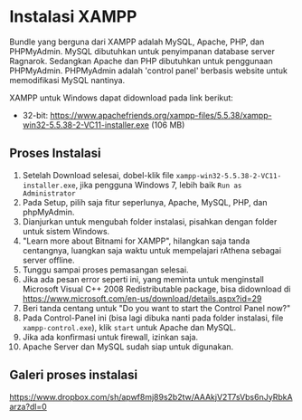 # Instalasi XAMPP

Bundle yang berguna dari XAMPP adalah MySQL, Apache, PHP, dan PHPMyAdmin. MySQL
dibutuhkan untuk penyimpanan database server Ragnarok. Sedangkan Apache dan PHP
dibutuhkan untuk penggunaan PHPMyAdmin. PHPMyAdmin adalah 'control panel' berbasis
website untuk memodifikasi MySQL nantinya.

XAMPP untuk Windows dapat didownload pada link berikut:
* 32-bit: https://www.apachefriends.org/xampp-files/5.5.38/xampp-win32-5.5.38-2-VC11-installer.exe (106 MB)

## Proses Instalasi
  1. Setelah Download selesai, dobel-klik file `xampp-win32-5.5.38-2-VC11-installer.exe`, jika pengguna Windows 7, lebih baik `Run as Administrator`
  2. Pada Setup, pilih saja fitur seperlunya, Apache, MySQL, PHP, dan phpMyAdmin.
  3. Dianjurkan untuk mengubah folder instalasi, pisahkan dengan folder untuk sistem Windows.
  4. "Learn more about Bitnami for XAMPP", hilangkan saja tanda centangnya, luangkan saja waktu untuk mempelajari rAthena sebagai server offline.
  5. Tunggu sampai proses pemasangan selesai.
  6. Jika ada pesan error seperti ini, yang meminta untuk menginstall Microsoft Visual C++ 2008 Redistributable package, bisa didownload di https://www.microsoft.com/en-us/download/details.aspx?id=29
  7. Beri tanda centang untuk "Do you want to start the Control Panel now?"
  8. Pada Control-Panel ini (bisa lagi dibuka nanti pada folder instalasi, file `xampp-control.exe`), klik `start` untuk Apache dan MySQL.
  9. Jika ada konfirmasi untuk firewall, izinkan saja.
  10. Apache Server dan MySQL sudah siap untuk digunakan.

## Galeri proses instalasi
https://www.dropbox.com/sh/apwf8mj89s2b2tw/AAAkjV2T7sVbs6nJyRbkAarza?dl=0
